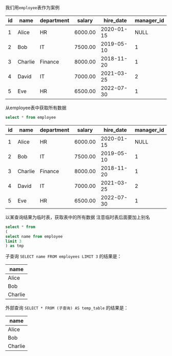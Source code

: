 我们用``employee``表作为案例

| id  | name    | department | salary  | hire_date  | manager_id |
| --- | ------- | ---------- | ------- | ---------- | ---------- |
| 1   | Alice   | HR         | 6000.00 | 2020-01-15 | NULL       |
| 2   | Bob     | IT         | 7500.00 | 2019-05-10 | 1          |
| 3   | Charlie | Finance    | 8000.00 | 2018-11-20 | 1          |
| 4   | David   | IT         | 7000.00 | 2021-03-25 | 2          |
| 5   | Eve     | HR         | 6500.00 | 2022-07-30 | 1          |

从employee表中获取所有数据
```sql
select * from employee
```

|id|name|department|salary|hire_date|manager_id|
|---|---|---|---|---|---|
|1|Alice|HR|6000.00|2020-01-15|NULL|
|2|Bob|IT|7500.00|2019-05-10|1|
|3|Charlie|Finance|8000.00|2018-11-20|1|
|4|David|IT|7000.00|2021-03-25|2|
|5|Eve|HR|6500.00|2022-07-30|1|

以某查询结果为临时表，获取表中的所有数据
注意临时表后面要加上别名
```sql
select * from
(
select name from employee
limit 3
) as tmp
```

子查询 `SELECT name FROM employees LIMIT 3` 的结果是：

| name    |
| ------- |
| Alice   |
| Bob     |
| Charlie |

外部查询 `SELECT * FROM (子查询) AS temp_table` 的结果是：

| name    |
| ------- |
| Alice   |
| Bob     |
| Charlie |
